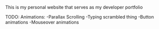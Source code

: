 This is my personal website that serves as my developer portfolio 

TODO:
Animations:
    -Parallax Scrolling
    -Typing scrambled thing
    -Button animations
    -Mouseover animations
